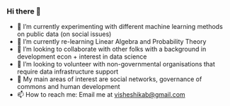 ### Hi there 👋

- 🔭 I’m currently experimenting with different machine learning methods on public data (on social issues)
- 🌱 I’m currently re-learning Linear Algebra and Probability Theory
- 👯 I’m looking to collaborate with other folks with a background in development econ + interest in data science
- 🤔 I’m looking to volunteer with non-governmental organisations that require data infrastructure support
- 💬 My main areas of interest are social networks, governance of commons and human development
- 📫 How to reach me: Email me at visheshikab@gmail.com
